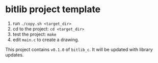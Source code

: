 # bitlib project template

1. run `./copy.sh <target_dir>`
2. cd to the project: `cd <target_dir>`
3. test the project: `make`
4. edit `main.c` to create a drawing.

This project contains `v0.1.0` of `bitlib_c`. It will be updated with library updates.
